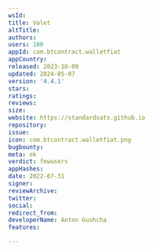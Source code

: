 ```yaml
---
wsId: 
title: Valet
altTitle: 
authors: 
users: 100
appId: com.btcontract.walletfiat
appCountry: 
released: 2023-10-09
updated: 2024-05-07
version: '4.4.1'
stars: 
ratings: 
reviews: 
size: 
website: https://standardsats.github.io
repository: 
issue: 
icon: com.btcontract.walletfiat.png
bugbounty: 
meta: ok
verdict: fewusers
appHashes: 
date: 2022-07-31
signer: 
reviewArchive: 
twitter: 
social: 
redirect_from: 
developerName: Anton Gushcha
features: 

---
```



